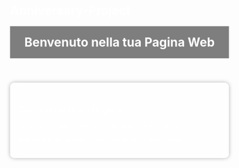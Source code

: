 # Anniversary-Project
<!DOCTYPE html>
<html lang="it">
<head>
    <meta charset="UTF-8">
    <meta name="viewport" content="width=device-width, initial-scale=1.0">
    <title>La tua Pagina Web con Sfondo</title>
    <style>
        /* Imposta l'immagine come sfondo */
        body {
            background-image: url('IMG_20200620_151942.jpg');
            background-size: cover; /* per adattare l'immagine allo schermo */
            background-position: center; /* posiziona l'immagine al centro dello sfondo */
            /* Altri stili possono essere aggiunti qui */
            color: #fff; /* Cambia il colore del testo per renderlo leggibile sullo sfondo */
        }
        /* Stili per l'intestazione */
        header {
            background-color: rgba(0, 0, 0, 0.5); /* Sfondo scuro traslucido per l'intestazione */
            padding: 20px;
            text-align: center;
        }
        header h1 {
            margin: 0;
        }
        /* Stili per il contenitore principale */
        .container {
            max-width: 800px;
            margin: 0 auto;
            padding: 20px;
            background-color: rgba(255, 255, 255, 0.8); /* Sfondo bianco traslucido per il contenuto */
            border-radius: 10px;
            box-shadow: 0 0 10px rgba(0, 0, 0, 0.3); /* Ombra per evidenziare il contenuto */
        }
        /* Stili per il piè di pagina */
        footer {
            background-color: rgba(0, 0, 0, 0.5); /* Sfondo scuro traslucido per il piè di pagina */
            color: #fff;
            padding: 10px 0;
            text-align: center;
            position: fixed;
            width: 100%;
            bottom: 0;
        }
        /* Altri stili CSS possono essere aggiunti qui */
    </style>
</head>
<body>
    <header>
        <h1>Benvenuto nella tua Pagina Web</h1>
    </header>
    <div class="container">
        <h2>Contenuto della Pagina</h2>
        <p>Questa è una pagina web con uno sfondo personalizzato.</p>
        <p>Puoi modificare questo codice per adattarlo alle tue esigenze.

